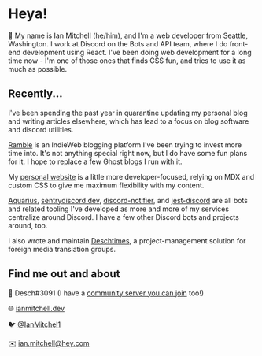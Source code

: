 # Heya!

👋 My name is Ian Mitchell (he/him), and I'm a web developer from Seattle, Washington. I work at Discord on the Bots and API team, where I do front-end development using React. I've been doing web development for a long time now - I'm one of those ones that finds CSS fun, and tries to use it as much as possible.

## Recently...

I've been spending the past year in quarantine updating my personal blog and writing articles elsewhere, which has lead to a focus on blog software and discord utilities.

[Ramble](https://github.com/ianmitchell/ramble) is an IndieWeb blogging platform I've been trying to invest more time into. It's not anything special right now, but I do have some fun plans for it. I hope to replace a few Ghost blogs I run with it.

My [personal website](https://github.com/ianmitchell/ianmitchell.dev) is a little more developer-focused, relying on MDX and custom CSS to give me maximum flexibility with my content.

[Aquarius](https://github.com/ianmitchell/aquarius), [sentrydiscord.dev](https://github.com/ianmitchell/sentrydiscord.dev), [discord-notifier](https://github.com/ianmitchell/discord-notifier), and [jest-discord](https://github.com/ianmitchell/jest-discord) are all bots and related tooling I've developed as more and more of my services centralize around Discord. I have a few other Discord bots and projects around, too.

I also wrote and maintain [Deschtimes](https://github.com/ianmitchell/deschtimes), a project-management solution for foreign media translation groups.

## Find me out and about

👾 Desch#3091 (I have a [community server you can join](https://discord.gg/ian) too!)

🌐 [ianmitchell.dev](https://ianmitchell.dev)

🐦 [@IanMitchel1](https://twitter.com/ianmitchel1)

✉️ ian.mitchell@hey.com
